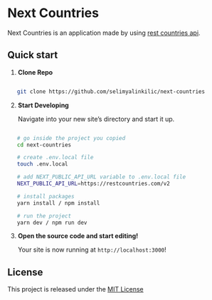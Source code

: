 # Next Countries

Next Countries is an application made by using [rest countries api](http://restcountries.com/).

## Quick start

1. **Clone Repo**

```bash

   git clone https://github.com/selimyalinkilic/next-countries

```

2. **Start Developing**

   Navigate into your new site’s directory and start it up.

```bash

   # go inside the project you copied
   cd next-countries

   # create .env.local file
   touch .env.local

   # add NEXT_PUBLIC_API_URL variable to .env.local file
   NEXT_PUBLIC_API_URL=https://restcountries.com/v2

   # install packages
   yarn install / npm install

   # run the project
   yarn dev / npm run dev

```

3. **Open the source code and start editing!**

   Your site is now running at `http://localhost:3000`!

## License

This project is released under the [MIT License](LICENSE)
